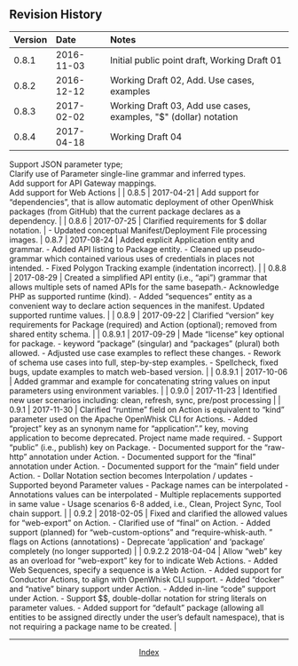 <!--
#
# Licensed to the Apache Software Foundation (ASF) under one or more
# contributor license agreements.  See the NOTICE file distributed with
# this work for additional information regarding copyright ownership.
# The ASF licenses this file to You under the Apache License, Version 2.0
# (the "License"); you may not use this file except in compliance with
# the License.  You may obtain a copy of the License at
#
#     http://www.apache.org/licenses/LICENSE-2.0
#
# Unless required by applicable law or agreed to in writing, software
# distributed under the License is distributed on an "AS IS" BASIS,
# WITHOUT WARRANTIES OR CONDITIONS OF ANY KIND, either express or implied.
# See the License for the specific language governing permissions and
# limitations under the License.
#
-->

## Revision History

| Version | Date | Notes |
|:---|:---|:---|
| 0.8.1 | 2016-11-03 | Initial public point draft, Working Draft 01 |
| 0.8.2 | 2016-12-12 | Working Draft 02, Add. Use cases, examples |
| 0.8.3 | 2017-02-02 | Working Draft 03, Add use cases, examples, "$" (dollar) notation |
| 0.8.4 | 2017-04-18 | Working Draft 04</br>
Support JSON parameter type;</br>
Clarify use of Parameter single-line grammar and inferred types.</br>Add support for API Gateway mappings.</br>Add support for Web Actions |
| 0.8.5 | 2017-04-21 | Add support for “dependencies”, that is allow automatic deployment of other OpenWhisk packages (from GitHub) that the current package declares as a dependency. |
| 0.8.6 | 2017-07-25 | Clarified requirements for \$ dollar notation. |
                      -   Updated conceptual Manifest/Deployment File processing images.
| 0.8.7 | 2017-08-24 | Added explicit Application entity and grammar.
                      -   Added API listing to Package entity.
                      -   Cleaned up pseudo-grammar which contained various uses of credentials in places not intended.
                      -   Fixed Polygon Tracking example (indentation incorrect). |
| 0.8.8 | 2017-08-29 | Created a simplified API entity (i.e., “api”) grammar that allows multiple sets of named APIs for the same basepath.-   Acknowledge PHP as supported runtime (kind).
                      -   Added “sequences” entity as a convenient way to declare action sequences in the manifest. Updated supported runtime values. |
| 0.8.9 | 2017-09-22 | Clarified “version” key requirements for Package (required) and Action (optional); removed from shared entity schema. |
| 0.8.9.1 | 2017-09-29 | Made “license” key optional for package.
                      -   keyword “package” (singular) and “packages” (plural) both allowed.
                      -   Adjusted use case examples to reflect these changes.
                      -   Rework of schema use cases into full, step-by-step examples.
                      -   Spellcheck, fixed bugs, update examples to match web-based version. |
| 0.8.9.1 | 2017-10-06 | Added grammar and example for concatenating string values on input parameters using environment variables. |
| 0.9.0 | 2017-11-23 | Identified new user scenarios including: clean, refresh, sync, pre/post processing |
| 0.9.1 | 2017-11-30 | Clarified “runtime” field on Action is equivalent to “kind” parameter used on the Apache OpenWhisk CLI for Actions.
                      -   Added “project” key as an synonym name for “application”.” key, moving application to become deprecated. Project name made required.
                      -   Support “public” (i.e., publish) key on Package.
                      -   Documented support for the “raw-http” annotation under Action.
                      -   Documented support for the “final” annotation under Action.
                      -   Documented support for the “main” field under Action.
                      -   Dollar Notation section becomes Interpolation / updates
                          -   Supported beyond Parameter values
                          -   Package names can be interpolated
                          -   Annotations values can be interpolated
                          -   Multiple replacements supported in same value
                    -   Usage scenarios 6-8 added, i.e., Clean, Project Sync, Tool chain support. |
| 0.9.2 | 2018-02-05 | Fixed and clarified the allowed values for “web-export” on Action.
                      -   Clarified use of “final” on Action.
                      -   Added support (planned) for “web-custom-options” and “require-whisk-auth. ” flags on Actions (annotations)
                      -   Deprecate ‘application’ and ‘package’ completely (no longer supported) |
| 0.9.2.2   2018-04-04 | Allow “web” key as an overload for “web-export” key for to indicate Web Actions.
                      -   Added Web Sequences, specify a sequence is a Web Action.
                      -   Added support for Conductor Actions, to align with OpenWhisk CLI support.
                      -   Added “docker” and “native” binary support under Action.
                      -   Added in-line “code” support under Action.
                      -   Support \$\$, double-dollar notation for string literals on parameter values.
                      -   Added support for “default” package (allowing all entities to be assigned directly under the user’s default namespace), that is not requiring a package name to be created. |


<!--
 Bottom Navigation
-->
---
<html>
<div align="center">
<a href="../README.md#index">Index</a>
</div>
</html>
